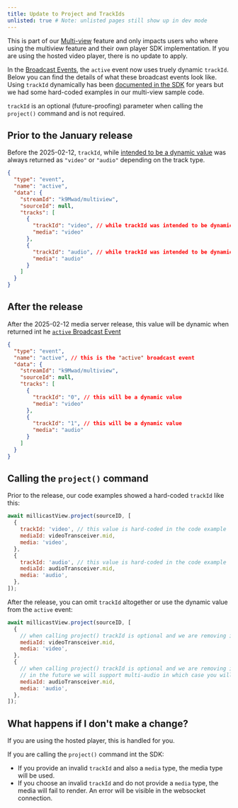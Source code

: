 ```yaml
---
title: Update to Project and TrackIds
unlisted: true # Note: unlisted pages still show up in dev mode
---
```


This is part of our [Multi-view](/millicast/playback/multi-view.md) feature and only impacts users who where using the multiview feature and their own player SDK implementation. If you are using the hosted video player, there is no update to apply.

In the [Broadcast Events](/millicast/playback/players-sdks/viewer-events.md), the `active` event now uses truely dynamic `trackId`. Below you can find the details of what these broadcast events look like. Using `trackId` dynamically has been [documented in the SDK](https://github.com/millicast/millicast-sdk/blob/460444aa9e7a37ad2c9c77046a97cdaf6448a76f/packages/millicast-sdk/src/View.js#L163) for years but we had some hard-coded examples in our multi-view sample code.

`trackId` is an optional (future-proofing) parameter when calling the `project()` command and is not required.

## Prior to the January release

Before the 2025-02-12, `trackId`, while [intended to be a dynamic value](https://github.com/millicast/millicast-sdk/blob/460444aa9e7a37ad2c9c77046a97cdaf6448a76f/packages/millicast-sdk/src/View.js#L163) was always returned as `"video"` or `"audio"` depending on the track type.

```json title="JSON"
{
  "type": "event",
  "name": "active",
  "data": {
    "streamId": "k9Mwad/multiview",
    "sourceId": null,
    "tracks": [
      {
        "trackId": "video", // while trackId was intended to be dynamic, this was always set to "video"
        "media": "video"
      },
      {
        "trackId": "audio", // while trackId was intended to be dynamic, this was always set to "audio"
        "media": "audio"
      }
    ]
  }
}
```

## After the release

After the 2025-02-12 media server release, this value will be dynamic when returned int he [`active` Broadcast Event](/millicast/playback/players-sdks/viewer-events.md)

```json
{
  "type": "event",
  "name": "active", // this is the "active" broadcast event
  "data": {
    "streamId": "k9Mwad/multiview",
    "sourceId": null,
    "tracks": [
      {
        "trackId": "0", // this will be a dynamic value
        "media": "video"
      },
      {
        "trackId": "1", // this will be a dynamic value
        "media": "audio"
      }
    ]
  }
}
```

## Calling the `project()` command

Prior to the release, our code examples showed a hard-coded `trackId` like this:

```javascript title="JavaScript"
await millicastView.project(sourceID, [
  {
    trackId: 'video', // this value is hard-coded in the code example
    mediaId: videoTransceiver.mid,
    media: 'video',
  },
  {
    trackId: 'audio', // this value is hard-coded in the code example
    mediaId: audioTransceiver.mid,
    media: 'audio',
  },
]);
```

After the release, you can omit `trackId` altogether or use the dynamic value from the `active` event:

```javascript
await millicastView.project(sourceID, [
  {
    // when calling project() trackId is optional and we are removing it from our examples.  By specifying a "media" value (eg, "video") the correct media track will be used
    mediaId: videoTransceiver.mid,
    media: 'video',
  },
  {
    // when calling project() trackId is optional and we are removing it from our examples.  By specifying a "media" value (eg, "audio") the correct media track will be used
    // in the future we will support multi-audio in which case you will need to project the correct trackId to select the correct audio track as recieved from the broadcast event
    mediaId: audioTransceiver.mid,
    media: 'audio',
  },
]);
```

## What happens if I don't make a change?

If you are using the hosted player, this is handled for you.

If you are calling the `project()` command int the SDK:

- If you provide an invalid `trackId` and also a `media` type, the media type will be used.
- If you choose an invalid `trackId` and do not provide a `media` type, the media will fail to render. An error will be visible in the websocket connection.
